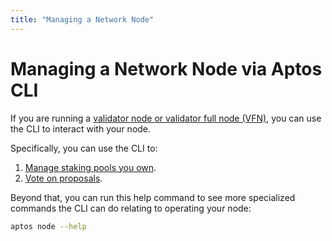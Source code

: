 ```yaml
---
title: "Managing a Network Node"
---
```


# Managing a Network Node via Aptos CLI

If you are running a [validator node or validator full node (VFN)](../../nodes/validator-node/index.md), you can use the CLI to interact with your node.

Specifically, you can use the CLI to:

1. [Manage staking pools you own](../../nodes/validator-node/operator/staking-pool-operations.md).
2. [Vote on proposals](../../nodes/validator-node/voter/index.md).

Beyond that, you can run this help command to see more specialized commands the CLI can do relating to operating your node:

```bash
aptos node --help
```

